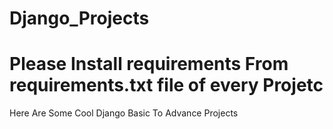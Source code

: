# Django_Projects
# Please Install requirements From requirements.txt file of every Projetc
Here Are Some Cool Django Basic To Advance Projects
